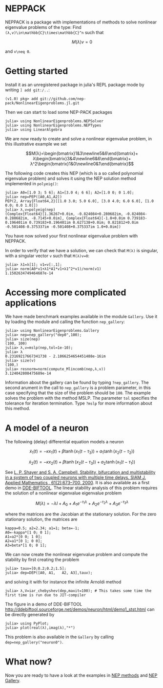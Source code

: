
# NEPPACK

NEPPACK is a package with implementations of methods to solve nonlinear eigenvalue problems of
the type: Find ``(λ,v)\in\mathbb{C}\times\mathbb{C}^n`` such that
```math
M(λ)v=0
```
and ``v\neq 0``.


# Getting started

Install it as an unregistered package in julia's REPL package mode by
writing `] add git:/..`:
```
(v1.0) pkg> add git://github.com/nep-pack/NonlinearEigenproblems.jl.git

```
Then we can start to load some NEP-PACK packages
```julia-repl
julia> using NonlinearEigenproblems.NEPSolver
julia> using NonlinearEigenproblems.NEPTypes
julia> using LinearAlgebra
```
We are now ready to create and solve a nonlinear eigenvalue problem, in this
illustrative example we set

```math
M(λ)=\begin{bmatrix}1&3\newline5&6\end{bmatrix}+
λ\begin{bmatrix}3&4\newline6&6\end{bmatrix}+
λ^2\begin{bmatrix}1&0\newline0&1\end{bmatrix}
```
The following code creates this NEP (which is a so called polynomial eigenvalue problem)
and solves it using the NEP solution method implemented in `polyeig()`:
```julia-repl
julia> A0=[1.0 3; 5 6]; A1=[3.0 4; 6 6]; A2=[1.0 0; 0 1.0];
julia> nep=PEP([A0,A1,A2])
PEP(2, Array{Float64,2}[[1.0 3.0; 5.0 6.0], [3.0 4.0; 6.0 6.0], [1.0 0.0; 0.0 1.0]])
julia> λ,v=polyeig(nep)
(Complex{Float64}[1.36267+0.0im, -0.824084+0.280682im, -0.824084-0.280682im, -8.7145+0.0im], Complex{Float64}[-1.0+0.0im 0.739183-0.196401im 0.739183+0.196401im 0.627138+0.0im; 0.821812+0.0im -0.501408-0.375337im -0.501408+0.375337im 1.0+0.0im])
```
You have now solved your first nonlinear eigenvalue problem with NEPPACK.

In order to verify that we have a solution, we can check that  ``M(λ)`` is singular,
with a singular vector ``v`` such that ``M(λ)v=0``:
```julia-repl
julia> λ1=λ[1]; v1=v[:,1];
julia> norm(A0*v1+λ1*A1*v1+λ1^2*v1)/norm(v1)
1.1502634749464687e-14
```


# Accessing more complicated applications

We have made benchmark examples available in the module `Gallery`. Use it
by loading the module and calling the function `nep_gallery`:

```julia-repl
julia> using NonlinearEigenproblems.Gallery
julia> nep=nep_gallery("dep0",100);
julia> size(nep)
(100, 100)
julia> λ,v=mslp(nep,tol=1e-10);
julia> λ
0.23169217667341738 - 2.1866254654451488e-16im
julia> size(v)
(100,)
julia> resnorm=norm(compute_Mlincomb(nep,λ,v))
3.124042808475689e-14
```
Information about the gallery can be found by typing `?nep_gallery`.
The second arument in the call to `nep_gallery` is a problem parameter,
in this case specifying that the  size of the problem should be `100`.
The example solves the problem with the method MSLP. The parameter `tol` specifies the
tolerance for iteration termination. Type `?mslp` for more information
about this method.

# A model of a neuron

The following (delay) differential equation models a neuron
```math
\dot{x}_1(t)=-\kappa x_1(t)+\beta\tanh(x_1(t-\tau_3))+a_1\tanh(x_2(t-\tau_2))
```
```math
\dot{x}_2(t)=-\kappa x_2(t)+\beta\tanh(x_2(t-\tau_3))+a_2\tanh(x_1(t-\tau_1))
```
See [L. P. Shayer and S. A. Campbell.  Stability, bifurcation and multistability in a system of two
coupled neurons with multiple time delays. SIAM J. Applied Mathematics , 61(2):673–700, 2000](https://www.jstor.org/stable/3061744?seq=1#page_scan_tab_contents). It is
also available as a first demo in [DDE-BIFTOOL](https://sourceforge.net/projects/ddebiftool/).
The linear stability analysis of this problem requires the solution
of a nonlinear eigenvalue eigenvalue problem
```math
M(λ)=-λI+A_0+A_1e^{-\tau_1λ}+A_2e^{-\tau_2λ}+A_3e^{-\tau_3λ}
```
where the matrices are the Jacobian at the stationary solution.
For the zero stationary solution, the matrices are
```julia-repl
kappa=0.5; a2=2.34; a1=1; beta=-1;
A0=-kappa*[1 0; 0 1];
A1=a2*[0 0; 1 0];
A2=a1*[0 1; 0 0];
A3=beta*[1 0; 0 1];
```
We can now create the nonlinear eigenvalue problem and compute the stability
by first creating the problem
```julia-repl
julia> tauv=[0;0.2;0.2;1.5];
julia> dep=DEP([A0, A1,   A2, A3],tauv);
```
and solving it with for instance the infinite Arnoldi method
```julia-repl
julia> λ,V=iar_chebyshev(dep,maxit=100); # This takes some time the first time is run due to JIT-compiler
```
The figure in a demo of DDE-BIFTOOL <http://ddebiftool.sourceforge.net/demos/neuron/html/demo1_stst.html> can be directly generated by
```julia-repl
julia> using PyPlot;
julia> plot(real(λ),imag(λ),"*")
```

This problem is also available in the `Gallery` by calling `dep=nep_gallery("neuron0")`.


# What now?

Now you are ready to have a look at the examples
in [NEP methods](methods/) and  [NEP Gallery](gallery/).
